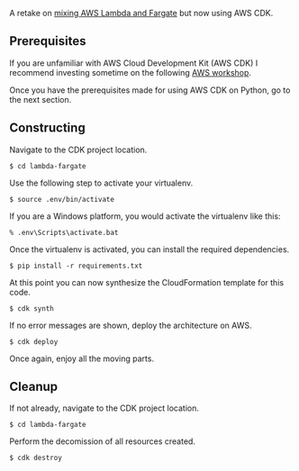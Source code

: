 A retake on [mixing AWS Lambda and Fargate](https://github.com/robsondepaula/lambda-fargate) but now using AWS CDK.

## Prerequisites

If you are unfamiliar with AWS Cloud Development Kit (AWS CDK) I recommend investing sometime on the following [AWS workshop](https://cdkworkshop.com/).

Once you have the prerequisites made for using AWS CDK on Python, go to the next section.

## Constructing

Navigate to the CDK project location.

```
$ cd lambda-fargate
```

Use the following step to activate your virtualenv.

```
$ source .env/bin/activate
```

If you are a Windows platform, you would activate the virtualenv like this:

```
% .env\Scripts\activate.bat
```

Once the virtualenv is activated, you can install the required dependencies.

```
$ pip install -r requirements.txt
```

At this point you can now synthesize the CloudFormation template for this code.

```
$ cdk synth
```

If no error messages are shown, deploy the architecture on AWS.

```
$ cdk deploy
```

Once again, enjoy all the moving parts.

## Cleanup

If not already, navigate to the CDK project location.

```
$ cd lambda-fargate
```

Perform the decomission of all resources created.

```
$ cdk destroy
```